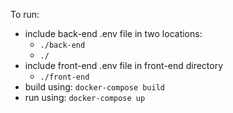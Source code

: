 To run:
- include back-end .env file in two locations:
    - ```./back-end```
    - ```./```                
- include front-end .env file in front-end directory 
    - ```./front-end```
- build using: ```docker-compose build```
- run using: ```docker-compose up```